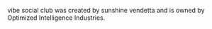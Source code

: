 vibe social club was created by sunshine vendetta
and is owned by Optimized Intelligence Industries.